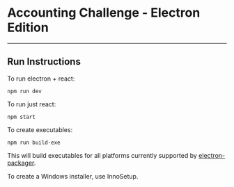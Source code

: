 # Accounting Challenge - Electron Edition

---

## Run Instructions

To run electron + react:

`npm run dev`

To run just react:

`npm start`

To create executables:

`npm run build-exe`

This will build executables for all platforms currently supported by [electron-packager](https://github.com/electron-userland/electron-packager).

To create a Windows installer, use InnoSetup.
